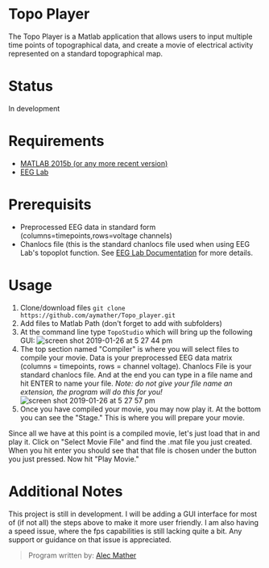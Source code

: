 # Topo Player

The Topo Player is a Matlab application that allows users to input multiple time points of topographical data, and create a movie of electrical activity represented on a standard topographical map.

# Status
In development

# Requirements

- [MATLAB 2015b (or any more recent version)](https://www.mathworks.com/downloads/)
- [EEG Lab](https://sccn.ucsd.edu/eeglab/download.php)

# Prerequisits

- Preprocessed EEG data in standard form (columns=timepoints,rows=voltage channels)
- Chanlocs file (this is the standard chanlocs file used when using EEG Lab's topoplot function. See [EEG Lab Documentation](https://sccn.ucsd.edu/wiki/EEGLAB_Wiki) for more details.

# Usage

1. Clone/download files `git clone https://github.com/aymather/Topo_player.git`
2. Add files to Matlab Path (don't forget to add with subfolders)
3. At the command line type `TopoStudio` which will bring up the following GUI:
![screen shot 2019-01-26 at 5 27 44 pm](https://user-images.githubusercontent.com/41848756/51794036-e2c34a00-218f-11e9-9b72-959f2f5602a0.png)
4. The top section named "Compiler" is where you will select files to compile your movie.
Data is your preprocessed EEG data matrix (columns = timepoints, rows = channel voltage). Chanlocs File is your standard chanlocs file. And at the end you can type in a file name and hit ENTER to name your file. _Note: do not give your file name an extension, the program will do this for you!_
![screen shot 2019-01-26 at 5 27 57 pm](https://user-images.githubusercontent.com/41848756/51794051-4fd6df80-2190-11e9-9b4b-0fa0d3f06482.png)
5. Once you have compiled your movie, you may now play it. At the bottom you can see the "Stage." This is where you will prepare your movie. 

Since all we have at this point is a compiled movie, let's just load that in and play it. Click on "Select Movie File" and find the .mat file you just created. When you hit enter you should see that that file is chosen under the button you just pressed. Now hit "Play Movie." 

# Additional Notes

This project is still in development. I will be adding a GUI interface for most of (if not all) the steps above to make it more user friendly. I am also having a speed issue, where the fps capabilities is still lacking quite a bit. Any support or guidance on that issue is appreciated.

> Program written by: [Alec Mather](https://github.com/aymather)
